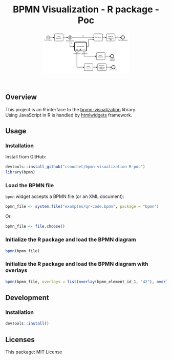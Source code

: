 <h1 align="center">BPMN Visualization - R package - Poc</h1>
<div align="center">
    <p align="center"> <img title="BPMN Visualization - R package - Poc" src="img/readme.png"></p>
</div>
<br>

## Overview
This project is an R interface to the [bpmn-visualization](https://github.com/process-analytics/bpmn-visualization-js) library. \
Using JavaScript in R is handled by [htmlwidgets](http://www.htmlwidgets.org/) framework.


## Usage

### Installation
Install from GitHub:
```r
devtools::install_github("csouchet/bpmn-visualization-R-poc")
library(bpmn)
```

### Load the BPMN file
`bpmn` widget accepts a BPMN file (or an XML document):
```r
bpmn_file <- system.file("examples/qr-code.bpmn", package = "bpmn")
```

Or
```r
bpmn_file <- file.choose()
```

### Initialize the R package and load the BPMN diagram
```r
bpmn(bpmn_file)
```

### Initialize the R package and load the BPMN diagram with overlays
```r
bpmn(bpmn_file, overlays = list(overlay(bpmn_element_id_1, "42"), overlay(bpmn_element_id_2, "9")))
```

## Development
### Installation
```r
devtools::install()
```

## Licenses

This package: MIT License
